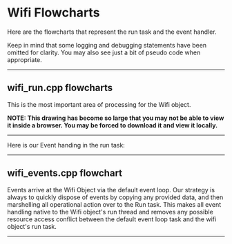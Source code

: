 # Wifi Flowcharts
Here are the flowcharts that represent the run task and the event handler.  

Keep in mind that some logging and debugging statements have been omitted for clarity.  You may also see just a bit of pseudo code when appropriate. 
___  
## wifi_run.cpp flowcharts
This is the most important area of processing for the Wifi object.

**NOTE: This drawing has become so large that you may not be able to view it inside a browser. You may be forced to download it and view it locally.**

**<THIS CHART IS BEING UPDATED>**  

___  
Here is our Event handing in the run task:

**<THIS CHART IS BEING UPDATED>**  

___  
## wifi_events.cpp flowchart
Events arrive at the Wifi Object via the default event loop.  Our strategy is always to quickly dispose of events by copying any provided data, and then marshelling all operational action over to the Run task.  This makes all event handling native to the Wifi object's run thread and removes any possible resource access conflict between the default event loop task and the wifi object's run task.

**<THIS CHART IS BEING UPDATED>**  

___  